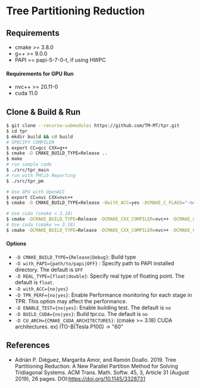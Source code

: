 # Tree Partitioning Reduction

## Requirements
 - cmake >= 3.8.0
 - g++ >= 9.0.0
 - PAPI == papi-5-7-0-t, if using HWPC

#### Requirements for GPU Run
 - nvc++ >= 20.11-0
 - cuda 11.0

## Clone & Build & Run

```sh
$ git clone --recurse-submodules https://github.com/TM-MT/tpr.git
$ cd tpr
$ mkdir build && cd build
# SPECIFY COMPILER
$ export CC=gcc CXX=g++
$ cmake -D CMAKE_BUILD_TYPE=Release ..
$ make
# run sample code
$ ./src/tpr_main
# run with PMlib Reporting
$ ./src/tpr_pm

# Use GPU with OpenACC
$ export CC=nvc CXX=nvc++
$ cmake -D CMAKE_BUILD_TYPE=Release -Dwith_ACC=yes -DCMAKE_C_FLAGS="-noswitcherror -ta=tesla:managed" -DCMAKE_CXX_FLAGS="-noswitcherror -ta=tesla:managed" -DRandom_BuildTests=off  ..

# Use cuda (cmake < 3.18)
$ cmake -DCMAKE_BUILD_TYPE=Release -DCMAKE_CXX_COMPILER=nvc++ -DCMAKE_C_COMPILER=nvc -DCMAKE_CXX_FLAGS="-noswitcherror" -DCMAKE_C_FLAGS="-noswitcherror" -DCMAKE_CUDA_FLAGS="-gencode arch=compute_75,code=sm_75"  -Dwith_ACC=no -DRandom_BuildTests=no -DBUILD_CUDA=yes ..
# Use cuda (cmake >= 3.18)
$ cmake -DCMAKE_BUILD_TYPE=Release -DCMAKE_CXX_COMPILER=nvc++ -DCMAKE_C_COMPILER=nvc -DCMAKE_CXX_FLAGS="-noswitcherror" -DCMAKE_C_FLAGS="-noswitcherror" -DCU_ARCH="60" -Dwith_ACC=no -DRandom_BuildTests=no -DBUILD_CUDA=yes ..
```

#### Options
 - `-D CMAKE_BUILD_TYPE={Release|Debug}`: Build type
 - `-D with_PAPI={path/to/papi|OFF}` : Specify path to PAPI installed directory. The default is `OFF`
 - `-D REAL_TYPE={float|double}`: Specify real type of floating point. The default is `float`.
 - `-D with_ACC={no|yes}`
 - `-D TPR_PERF={no|yes}`: Enable Performance monitoring for each stage in TPR. This option may affect the performance.
 - `-D ENABLE_TEST={no|yes}`: Enable building test. The default is `no`
 - `-D BUILD_CUDA={no|yes}`: Build tpr.cu. The default is `no`
 - `-D CU_ARCH={CMAKE_CUDA_ARCHITECTURES}`: (cmake >= 3.18) CUDA architectures. ex) ITO-B(Tesla P100) -> "60"

## References
 - Adrián P. Diéguez, Margarita Amor, and Ramón Doallo. 2019. Tree Partitioning Reduction: A New Parallel Partition Method for Solving Tridiagonal Systems. ACM Trans. Math. Softw. 45, 3, Article 31 (August 2019), 26 pages. DOI:https://doi.org/10.1145/3328731

